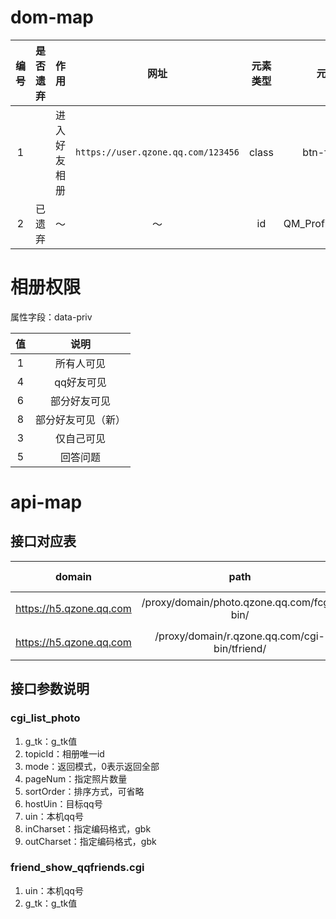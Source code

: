 # dom-map
编号 | 是否遗弃 | 作用 | 网址 | 元素类型 | 元素名
:-: | :-: | :-: | :-: | :-: | :-:
1 |  | 进入好友相册 | `https://user.qzone.qq.com/123456` | class | btn-fs-sure
2 | 已遗弃 | ～ | ～ | id | QM\_Profile\_Photo\_A

# 相册权限
属性字段：data-priv

值 | 说明
:-: | :-:
1 | 所有人可见
4 | qq好友可见
6 | 部分好友可见
8 | 部分好友可见（新）
3 | 仅自己可见
5 | 回答问题

# api-map
## 接口对应表
domain | path | apt-name | api-function | data-type | request-type
:-: | :-: | :-: | :-: | :-: | :-:
https://h5.qzone.qq.com | /proxy/domain/photo.qzone.qq.com/fcgi-bin/ | cgi_list_photo | 返回照片列表 | jsonp | GET
https://h5.qzone.qq.com | /proxy/domain/r.qzone.qq.com/cgi-bin/tfriend/ | friend_show_qqfriends.cgi | 获取qq好友列表 | jsonp | GET

## 接口参数说明
### cgi_list_photo
1. g_tk：g_tk值
2. topicId：相册唯一id
3. mode：返回模式，0表示返回全部
4. pageNum：指定照片数量
5. sortOrder：排序方式，可省略
6. hostUin：目标qq号
7. uin：本机qq号
8. inCharset：指定编码格式，gbk
9. outCharset：指定编码格式，gbk

### friend_show_qqfriends.cgi
1. uin：本机qq号
2. g_tk：g_tk值
